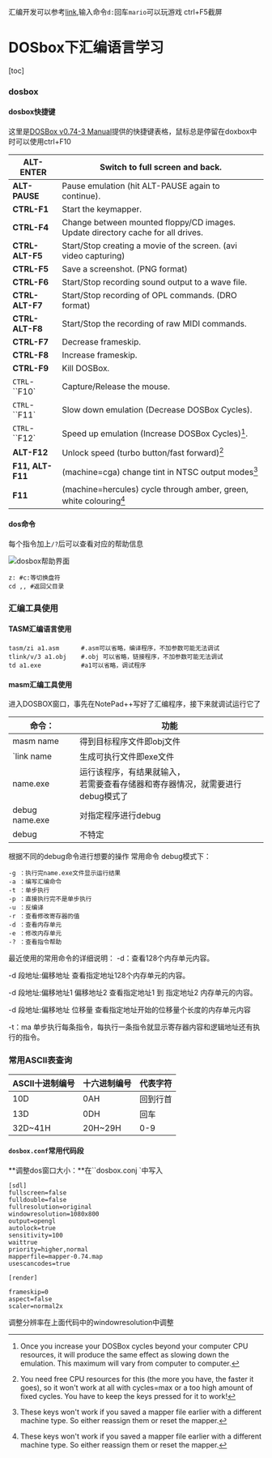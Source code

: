 汇编开发可以参考[link](###汇编工具使用),输入命令`d:`回车`mario`可以玩游戏
ctrl+F5截屏
# DOSbox下汇编语言学习

[toc]

### dosbox 

#### dosbox快捷键

这里是[DOSBox v0.74-3 Manual](https://www.dosbox.com/DOSBoxManual.html)提供的快捷键表格，鼠标总是停留在doxbox中时可以使用ctrl+F10

| **ALT-ENTER**    | Switch to full screen and back.                              |
| ---------------- | ------------------------------------------------------------ |
| **ALT-PAUSE**    | Pause emulation (hit ALT-PAUSE again to continue).           |
| **CTRL-F1**      | Start the keymapper.                                         |
| **CTRL-F4**      | Change between mounted floppy/CD images. Update directory cache for all drives. |
| **CTRL-ALT-F5**  | Start/Stop creating a movie of the screen. (avi video capturing) |
| **CTRL-F5**      | Save a screenshot. (PNG format)                              |
| **CTRL-F6**      | Start/Stop recording sound output to a wave file.            |
| **CTRL-ALT-F7**  | Start/Stop recording of OPL commands. (DRO format)           |
| **CTRL-ALT-F8**  | Start/Stop the recording of raw MIDI commands.               |
| **CTRL-F7**      | Decrease frameskip.                                          |
| **CTRL-F8**      | Increase frameskip.                                          |
| **CTRL-F9**      | Kill DOSBox.                                                 |
| `CTRL`-``F10`    | Capture/Release the mouse.                                   |
| `CTRL`-``F11`    | Slow down emulation (Decrease DOSBox Cycles).                |
| `CTRL`-``F12`    | Speed up emulation (Increase DOSBox Cycles)[^note1].         |
| **ALT-F12**      | Unlock speed (turbo button/fast forward)[^note2]             |
| **F11, ALT-F11** | (machine=cga) change tint in NTSC output modes[^note3]       |
| **F11**          | (machine=hercules) cycle through amber, green, white colouring[^note3] |

 

[^note1]: Once you increase your DOSBox cycles beyond your computer CPU resources, it will produce the same effect as slowing down the emulation. This maximum will vary from computer to computer. 
[^note2]:  You need free CPU resources for this (the more you have, the faster it goes), so it won't work at all with cycles=max or a too high amount of fixed cycles. You have to keep the keys pressed for it to work!
[^note3]: These keys won't work if you saved a mapper file earlier with a different machine type. So either reassign them or reset the mapper.



#### dos命令

每个指令加上`/?`后可以查看对应的帮助信息

![dosbox帮助界面](dosbox下汇编语言笔记.assets/dosbox帮助界面.png)

```dosbox
z: #c:等切换盘符
cd ,, #返回父目录
```

### 汇编工具使用

#### TASM汇编语言使用

```
tasm/zi a1.asm		#.asm可以省略，编译程序，不加参数可能无法调试
tlink/v/3 a1.obj	#.obj 可以省略，链接程序，不加参数可能无法调试
td a1.exe			#a1可以省略，调试程序
```


#### masm汇编工具使用

进入DOSBOX窗口，事先在NotePad++写好了汇编程序，接下来就调试运行它了

| 命令：         | 功能                                                         |
| -------------- | ------------------------------------------------------------ |
| masm name      | 得到目标程序文件即obj文件                                    |
| `link name     | 生成可执行文件即exe文件                                      |
| name.exe       | 运行该程序，有结果就输入，<br>若需要查看存储器和寄存器情况，就需要进行debug模式了 |
| debug name.exe | 对指定程序进行debug                                          |
| debug          | 不特定                                                       |

根据不同的debug命令进行想要的操作
常用命令 debug模式下：

```
-g ：执行完name.exe文件显示运行结果
-a ：编写汇编命令
-t ：单步执行
-p ：直接执行完不是单步执行
-u ：反编译
-r ：查看修改寄存器的值
-d ：查看内存单元
-e ：修改内存单元
-? ：查看指令帮助
```

最近使用的常用命令的详细说明：
-d：查看128个内存单元内容。

-d 段地址:偏移地址
查看指定地址128个内存单元的内容。

-d 段地址:偏移地址1 偏移地址2
查看指定地址1 到 指定地址2 内存单元的内容。

-d 段地址:偏移地址 位移量
查看指定地址开始的位移量个长度的内存单元内容

-t：ma
单步执行每条指令，每执行一条指令就显示寄存器内容和逻辑地址还有执行的指令。

### 常用ASCII表查询

| ASCII十进制编号 | 十六进制编号 | 代表字符 |
| --------------- | ------------ | -------- |
| 10D             | 0AH          | 回到行首 |
| 13D             | 0DH          | 回车     |
| 32D~41H         | 20H~29H      | 0-9      |

#### `dosbox.conf`常用代码段

**调整dos窗口大小：**在``dosbox.conj `中写入

```
[sdl]
fullscreen=false
fulldouble=false
fullresolution=original
windowresolution=1080x800
output=opengl
autolock=true
sensitivity=100
waittrue
priority=higher,normal
mapperfile=mapper-0.74.map
usescancodes=true

[render]

frameskip=0
aspect=false
scaler=normal2x
```

调整分辨率在上面代码中的windowresolution中调整